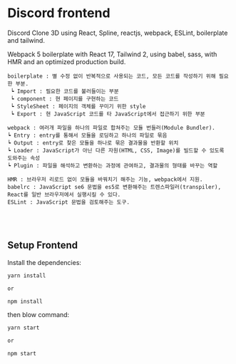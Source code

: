 # Discord frontend
Discord Clone 3D using React, Spline, reactjs, webpack, ESLint, boilerplate and tailwind.

Webpack 5 boilerplate with React 17, Tailwind 2, using babel, sass, with HMR and an optimized production build.

```
boilerplate : 별 수정 없이 반복적으로 사용되는 코드, 모든 코드를 작성하기 위해 필요한 부분.
 ┕ Import : 필요한 코드를 불러들이는 부분
 ┕ component : 현 페이지를 구현하는 코드
 ┕ StyleSheet : 페이지의 객체를 꾸미기 위한 style
 ┕ Export : 현 JavaScript 코드를 타 JavaScript에서 접근하기 위한 부분

webpack : 여러개 파일을 하나의 파일로 합쳐주는 모듈 번들러(Module Bundler).
┕ Entry : entry를 통해서 모듈을 로딩하고 하나의 파일로 묶음
┕ Output : entry로 찾은 모듈을 하나로 묶은 결과물을 반환할 위치
┕ Loader : JavaScript가 아닌 다른 자원(HTML, CSS, Image)를 빌드할 수 있도록 도와주는 속성
┕ Plugin : 파일을 해석하고 변환하는 과정에 관여하고, 결과물의 형태를 바꾸는 역할

HMR : 브라우저 리로드 없이 모듈을 바꿔치기 해주는 기능, webpack에서 지원.
babelrc : JavaScript se6 문법을 es5로 변환해주는 트렌스파일러(transpiler), React를 일반 브라우저에서 실행시킬 수 있다.
ESLint : JavaScript 문법을 검토해주는 도구.
```

<br/>
<br/>

## Setup Frontend

Install the dependencies:

```bash
yarn install

or

npm install
```

then blow command:
```bash
yarn start

or

npm start
```
